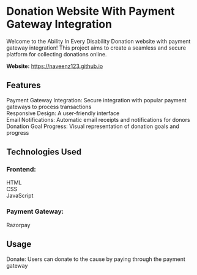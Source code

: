 # Donation Website With Payment Gateway Integration
Welcome to the Ability In Every Disability Donation website with payment gateway integration! This project aims to create a seamless and secure platform for collecting donations online. 

**Website:** https://naveenz123.github.io

## Features
Payment Gateway Integration: Secure integration with popular payment gateways to process transactions \
Responsive Design: A user-friendly interface \
Email Notifications: Automatic email receipts and notifications for donors \
Donation Goal Progress: Visual representation of donation goals and progress 

## Technologies Used
### Frontend:
HTML \
CSS  \
JavaScript

### Payment Gateway:
Razorpay

## Usage
Donate: Users can donate to the cause by paying through the payment gateway 


